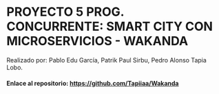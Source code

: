 # PROYECTO 5 PROG. CONCURRENTE: SMART CITY CON MICROSERVICIOS - WAKANDA
Realizado por: Pablo Edu García, Patrik Paul Sirbu, Pedro Alonso Tapia Lobo.
#### Enlace al repositorio: https://github.com/Tapiiaa/Wakanda
